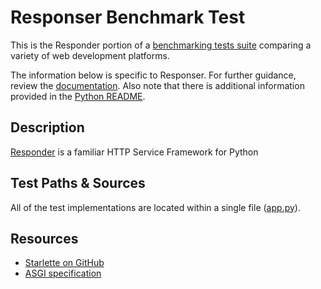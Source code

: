 # Responser Benchmark Test

This is the Responder portion of a [benchmarking tests suite](../../)
comparing a variety of web development platforms.

The information below is specific to Responser. For further guidance,
review the [documentation](https://github.com/TechEmpower/FrameworkBenchmarks/wiki).
Also note that there is additional information provided in
the [Python README](../).

## Description

[Responder](https://github.com/kennethreitz/responder) is a familiar HTTP Service Framework for Python

## Test Paths & Sources

All of the test implementations are located within a single file ([app.py](app.py)).

## Resources

* [Starlette on GitHub](https://github.com/kennethreitz/responder)
* [ASGI specification](https://asgi.readthedocs.io/en/latest/)
